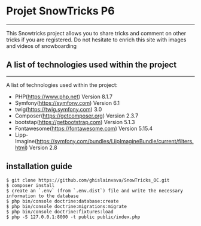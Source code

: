 # Projet SnowTricks P6

***

This Snowtricks project allows you to share tricks and comment on other tricks if you are registered.
Do not hesitate to enrich this site with images and videos of snowboarding

## A list of technologies used within the project

***

A list of technologies used within the project:
* PHP(https://www.php.net) Version 8.1.7
* Symfony(https://symfony.com) Version 6.1
* twig(https://twig.symfony.com) 3.0
* Composer(https://getcomposer.org) Version 2.3.7
* bootstap(https://getbootstrap.com) Version 5.1.3
* Fontawesome(https://fontawesome.com) Version 5.15.4
* Lipp-Imagine(https://symfony.com/bundles/LiipImagineBundle/current/filters.html) Version 2.8

## installation guide

```shell
$ git clone https://github.com/ghislainvava/SnowTricks_OC.git
$ composer install
$ create an `.env` (from `.env.dist`) file and write the necessary information to the database
$ php bin/console doctrine:database:create
$ php bin/console doctrine:migrations:migrate
$ php bin/console doctrine:fixtures:load
$ php -S 127.0.0.1:8000 -t public public/index.php
```

